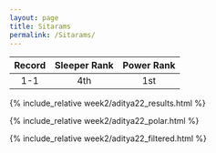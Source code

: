 ```yaml
---
layout: page
title: Sitarams
permalink: /Sitarams/
---
```


Record | Sleeper Rank | Power Rank               
:--: | :--: | :--:
1-1 | 4th | 1st   

{% include_relative week2/aditya22_results.html %}

{% include_relative week2/aditya22_polar.html %}

{% include_relative week2/aditya22_filtered.html %}
